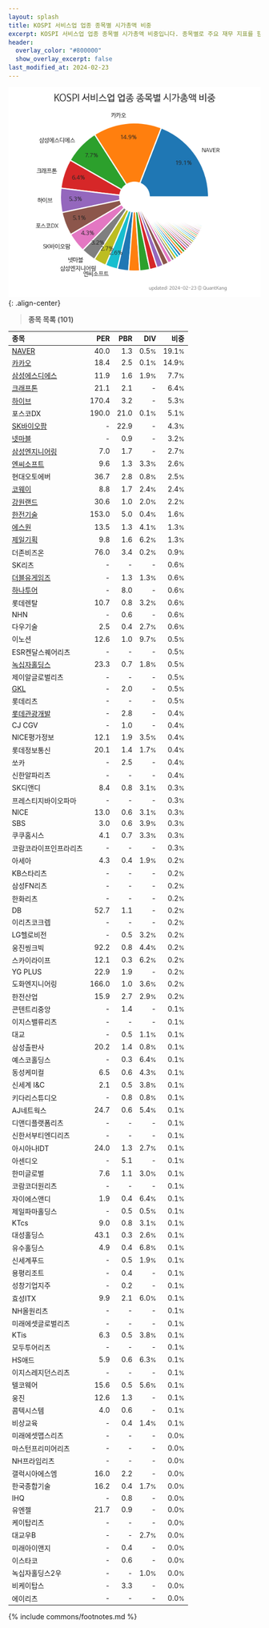 ```yaml
---
layout: splash
title: KOSPI 서비스업 업종 종목별 시가총액 비중
excerpt: KOSPI 서비스업 업종 종목별 시가총액 비중입니다. 종목별로 주요 재무 지표를 함께 표시합니다.
header:
  overlay_color: "#800000"
  show_overlay_excerpt: false
last_modified_at: 2024-02-23
---
```



![KOSPI 서비스업 업종 종목별 시가총액 비중](/stats/sector/images/kospi_업종_서비스업_종목.png){: .align-center}


> **종목 목록 (101)**<a id="list"></a>

| **종목** | **PER** | **PBR** | **DIV** | **비중** |
| :------- | ------: | ------: | ------: | -------: |
| [NAVER](/035420/) | 40.0 | 1.3 | 0.5<small>%</small> | 19.1<small>%</small> |
| [카카오](/035720/) | 18.4 | 2.5 | 0.1<small>%</small> | 14.9<small>%</small> |
| [삼성에스디에스](/018260/) | 11.9 | 1.6 | 1.9<small>%</small> | 7.7<small>%</small> |
| [크래프톤](/259960/) | 21.1 | 2.1 | - | 6.4<small>%</small> |
| [하이브](/352820/) | 170.4 | 3.2 | - | 5.3<small>%</small> |
| 포스코DX | 190.0 | 21.0 | 0.1<small>%</small> | 5.1<small>%</small> |
| [SK바이오팜](/326030/) | - | 22.9 | - | 4.3<small>%</small> |
| [넷마블](/251270/) | - | 0.9 | - | 3.2<small>%</small> |
| [삼성엔지니어링](/028050/) | 7.0 | 1.7 | - | 2.7<small>%</small> |
| [엔씨소프트](/036570/) | 9.6 | 1.3 | 3.3<small>%</small> | 2.6<small>%</small> |
| 현대오토에버 | 36.7 | 2.8 | 0.8<small>%</small> | 2.5<small>%</small> |
| [코웨이](/021240/) | 8.8 | 1.7 | 2.4<small>%</small> | 2.4<small>%</small> |
| [강원랜드](/035250/) | 30.6 | 1.0 | 2.0<small>%</small> | 2.2<small>%</small> |
| [한전기술](/052690/) | 153.0 | 5.0 | 0.4<small>%</small> | 1.6<small>%</small> |
| [에스원](/012750/) | 13.5 | 1.3 | 4.1<small>%</small> | 1.3<small>%</small> |
| [제일기획](/030000/) | 9.8 | 1.6 | 6.2<small>%</small> | 1.3<small>%</small> |
| 더존비즈온 | 76.0 | 3.4 | 0.2<small>%</small> | 0.9<small>%</small> |
| SK리츠 | - | - | - | 0.6<small>%</small> |
| [더블유게임즈](/192080/) | - | 1.3 | 1.3<small>%</small> | 0.6<small>%</small> |
| [하나투어](/039130/) | - | 8.0 | - | 0.6<small>%</small> |
| 롯데렌탈 | 10.7 | 0.8 | 3.2<small>%</small> | 0.6<small>%</small> |
| NHN | - | 0.6 | - | 0.6<small>%</small> |
| 다우기술 | 2.5 | 0.4 | 2.7<small>%</small> | 0.6<small>%</small> |
| 이노션 | 12.6 | 1.0 | 9.7<small>%</small> | 0.5<small>%</small> |
| ESR켄달스퀘어리츠 | - | - | - | 0.5<small>%</small> |
| [녹십자홀딩스](/005250/) | 23.3 | 0.7 | 1.8<small>%</small> | 0.5<small>%</small> |
| 제이알글로벌리츠 | - | - | - | 0.5<small>%</small> |
| [GKL](/114090/) | - | 2.0 | - | 0.5<small>%</small> |
| 롯데리츠 | - | - | - | 0.5<small>%</small> |
| [롯데관광개발](/032350/) | - | 2.8 | - | 0.4<small>%</small> |
| CJ CGV | - | 1.0 | - | 0.4<small>%</small> |
| NICE평가정보 | 12.1 | 1.9 | 3.5<small>%</small> | 0.4<small>%</small> |
| 롯데정보통신 | 20.1 | 1.4 | 1.7<small>%</small> | 0.4<small>%</small> |
| 쏘카 | - | 2.5 | - | 0.4<small>%</small> |
| 신한알파리츠 | - | - | - | 0.4<small>%</small> |
| SK디앤디 | 8.4 | 0.8 | 3.1<small>%</small> | 0.3<small>%</small> |
| 프레스티지바이오파마 | - | - | - | 0.3<small>%</small> |
| NICE | 13.0 | 0.6 | 3.1<small>%</small> | 0.3<small>%</small> |
| SBS | 3.0 | 0.6 | 3.9<small>%</small> | 0.3<small>%</small> |
| 쿠쿠홈시스 | 4.1 | 0.7 | 3.3<small>%</small> | 0.3<small>%</small> |
| 코람코라이프인프라리츠 | - | - | - | 0.3<small>%</small> |
| 아세아 | 4.3 | 0.4 | 1.9<small>%</small> | 0.2<small>%</small> |
| KB스타리츠 | - | - | - | 0.2<small>%</small> |
| 삼성FN리츠 | - | - | - | 0.2<small>%</small> |
| 한화리츠 | - | - | - | 0.2<small>%</small> |
| DB | 52.7 | 1.1 | - | 0.2<small>%</small> |
| 이리츠코크렙 | - | - | - | 0.2<small>%</small> |
| LG헬로비전 | - | 0.5 | 3.2<small>%</small> | 0.2<small>%</small> |
| 웅진씽크빅 | 92.2 | 0.8 | 4.4<small>%</small> | 0.2<small>%</small> |
| 스카이라이프 | 12.1 | 0.3 | 6.2<small>%</small> | 0.2<small>%</small> |
| YG PLUS | 22.9 | 1.9 | - | 0.2<small>%</small> |
| 도화엔지니어링 | 166.0 | 1.0 | 3.6<small>%</small> | 0.2<small>%</small> |
| 한전산업 | 15.9 | 2.7 | 2.9<small>%</small> | 0.2<small>%</small> |
| 콘텐트리중앙 | - | 1.4 | - | 0.1<small>%</small> |
| 이지스밸류리츠 | - | - | - | 0.1<small>%</small> |
| 대교 | - | 0.5 | 1.1<small>%</small> | 0.1<small>%</small> |
| 삼성출판사 | 20.2 | 1.4 | 0.8<small>%</small> | 0.1<small>%</small> |
| 예스코홀딩스 | - | 0.3 | 6.4<small>%</small> | 0.1<small>%</small> |
| 동성케미컬 | 6.5 | 0.6 | 4.3<small>%</small> | 0.1<small>%</small> |
| 신세계 I&C | 2.1 | 0.5 | 3.8<small>%</small> | 0.1<small>%</small> |
| 키다리스튜디오 | - | 0.8 | 0.8<small>%</small> | 0.1<small>%</small> |
| AJ네트웍스 | 24.7 | 0.6 | 5.4<small>%</small> | 0.1<small>%</small> |
| 디앤디플랫폼리츠 | - | - | - | 0.1<small>%</small> |
| 신한서부티엔디리츠 | - | - | - | 0.1<small>%</small> |
| 아시아나IDT | 24.0 | 1.3 | 2.7<small>%</small> | 0.1<small>%</small> |
| 아센디오 | - | 5.1 | - | 0.1<small>%</small> |
| 한미글로벌 | 7.6 | 1.1 | 3.0<small>%</small> | 0.1<small>%</small> |
| 코람코더원리츠 | - | - | - | 0.1<small>%</small> |
| 자이에스앤디 | 1.9 | 0.4 | 6.4<small>%</small> | 0.1<small>%</small> |
| 제일파마홀딩스 | - | 0.5 | 0.5<small>%</small> | 0.1<small>%</small> |
| KTcs | 9.0 | 0.8 | 3.1<small>%</small> | 0.1<small>%</small> |
| 대성홀딩스 | 43.1 | 0.3 | 2.6<small>%</small> | 0.1<small>%</small> |
| 유수홀딩스 | 4.9 | 0.4 | 6.8<small>%</small> | 0.1<small>%</small> |
| 신세계푸드 | - | 0.5 | 1.9<small>%</small> | 0.1<small>%</small> |
| 용평리조트 | - | 0.4 | - | 0.1<small>%</small> |
| 성창기업지주 | - | 0.2 | - | 0.1<small>%</small> |
| 효성ITX | 9.9 | 2.1 | 6.0<small>%</small> | 0.1<small>%</small> |
| NH올원리츠 | - | - | - | 0.1<small>%</small> |
| 미래에셋글로벌리츠 | - | - | - | 0.1<small>%</small> |
| KTis | 6.3 | 0.5 | 3.8<small>%</small> | 0.1<small>%</small> |
| 모두투어리츠 | - | - | - | 0.1<small>%</small> |
| HS애드 | 5.9 | 0.6 | 6.3<small>%</small> | 0.1<small>%</small> |
| 이지스레지던스리츠 | - | - | - | 0.1<small>%</small> |
| 텔코웨어 | 15.6 | 0.5 | 5.6<small>%</small> | 0.1<small>%</small> |
| 웅진 | 12.6 | 1.3 | - | 0.1<small>%</small> |
| 콤텍시스템 | 4.0 | 0.6 | - | 0.1<small>%</small> |
| 비상교육 | - | 0.4 | 1.4<small>%</small> | 0.1<small>%</small> |
| 미래에셋맵스리츠 | - | - | - | 0.0<small>%</small> |
| 마스턴프리미어리츠 | - | - | - | 0.0<small>%</small> |
| NH프라임리츠 | - | - | - | 0.0<small>%</small> |
| 갤럭시아에스엠 | 16.0 | 2.2 | - | 0.0<small>%</small> |
| 한국종합기술 | 16.2 | 0.4 | 1.7<small>%</small> | 0.0<small>%</small> |
| IHQ | - | 0.8 | - | 0.0<small>%</small> |
| 유엔젤 | 21.7 | 0.9 | - | 0.0<small>%</small> |
| 케이탑리츠 | - | - | - | 0.0<small>%</small> |
| 대교우B | - | - | 2.7<small>%</small> | 0.0<small>%</small> |
| 미래아이앤지 | - | 0.4 | - | 0.0<small>%</small> |
| 이스타코 | - | 0.6 | - | 0.0<small>%</small> |
| 녹십자홀딩스2우 | - | - | 1.0<small>%</small> | 0.0<small>%</small> |
| 비케이탑스 | - | 3.3 | - | 0.0<small>%</small> |
| 에이리츠 | - | - | - | 0.0<small>%</small> |

{% include commons/footnotes.md %}